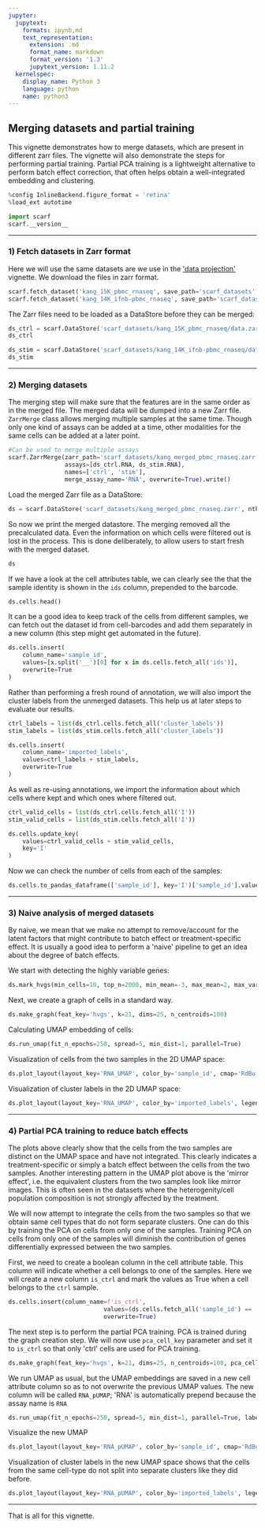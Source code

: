 ```yaml
---
jupyter:
  jupytext:
    formats: ipynb,md
    text_representation:
      extension: .md
      format_name: markdown
      format_version: '1.3'
      jupytext_version: 1.11.2
  kernelspec:
    display_name: Python 3
    language: python
    name: python3
---
```


## Merging datasets and partial training

This vignette demonstrates how to merge datasets, which are present in different zarr files. The vignette will also demonstrate the steps for performing partial training. Partial PCA training is a lightweight alternative to perform batch effect correction, that often helps obtain a well-integrated embedding and clustering.

```python
%config InlineBackend.figure_format = 'retina'
%load_ext autotime

import scarf
scarf.__version__
```

---
### 1) Fetch datasets in Zarr format

Here we will use the same datasets are we use in the ['data projection'](https://scarf.readthedocs.io/en/latest/vignettes/data_projection.html) vignette. We download the files in zarr format.

```python
scarf.fetch_dataset('kang_15K_pbmc_rnaseq', save_path='scarf_datasets', as_zarr=True)
scarf.fetch_dataset('kang_14K_ifnb-pbmc_rnaseq', save_path='scarf_datasets', as_zarr=True)
```

The Zarr files need to be loaded as a DataStore before they can be merged:

```python
ds_ctrl = scarf.DataStore('scarf_datasets/kang_15K_pbmc_rnaseq/data.zarr', nthreads=4)
ds_ctrl
```

```python
ds_stim = scarf.DataStore('scarf_datasets/kang_14K_ifnb-pbmc_rnaseq/data.zarr', nthreads=4)
ds_stim
```

---
### 2) Merging datasets

The merging step will make sure that the features are in the same order as in the merged file. The merged data will be dumped into a new Zarr file. `ZarrMerge` class allows merging multiple samples at the same time. Though only one kind of assays can be added at a time, other modalities for the same cells can be added at a later point. 

```python
#Can be used to merge multiple assays
scarf.ZarrMerge(zarr_path='scarf_datasets/kang_merged_pbmc_rnaseq.zarr',  # Path where merged Zarr files will be saved
                assays=[ds_ctrl.RNA, ds_stim.RNA],                        # assays to be merged
                names=['ctrl', 'stim'],                                   # these names will be preprended to the cell ids with '__' delimiter
                merge_assay_name='RNA', overwrite=True).write()           # Name of the merged assay. `overwrite` will remove an existing Zarr file.
```

Load the merged Zarr file as a DataStore:

```python
ds = scarf.DataStore('scarf_datasets/kang_merged_pbmc_rnaseq.zarr', nthreads=4)
```

So now we print the merged datastore. The merging removed all the precalculated data. Even the information on which cells were filtered out is lost in the process. This is done deliberately, to allow users to start fresh with the merged dataset.

```python
ds
```

If we have a look at the cell attributes table, we can clearly see the that the sample identity is shown in the `ids` column, prepended to the barcode.

```python
ds.cells.head()
```

It can be a good idea to keep track of the cells from different samples, we can fetch out the dataset id from cell-barcodes and add them separately in a new column (this step might get automated in the future).

```python
ds.cells.insert(
    column_name='sample_id',
    values=[x.split('__')[0] for x in ds.cells.fetch_all('ids')],
    overwrite=True
)
```

Rather than performing a fresh round of annotation, we will also import the cluster labels from the unmerged datasets. This help us at later steps to evaluate our results.

```python
ctrl_labels = list(ds_ctrl.cells.fetch_all('cluster_labels'))
stim_labels = list(ds_stim.cells.fetch_all('cluster_labels'))

ds.cells.insert(
    column_name='imported_labels',
    values=ctrl_labels + stim_labels,
    overwrite=True
)
```

As well as re-using annotations, we import the information about which cells where kept and which ones where filtered out.

```python
ctrl_valid_cells = list(ds_ctrl.cells.fetch_all('I'))
stim_valid_cells = list(ds_stim.cells.fetch_all('I'))

ds.cells.update_key(
    values=ctrl_valid_cells + stim_valid_cells,
    key='I'
)
```

Now we can check the number of cells from each of the samples:

```python
ds.cells.to_pandas_dataframe(['sample_id'], key='I')['sample_id'].value_counts()
```

---
### 3) Naive analysis of merged datasets

By naive, we mean that we make no attempt to remove/account for the latent factors that might contribute to batch effect or treatment-specific effect.
It is usually a good idea to perform a 'naive' pipeline to get an idea about the degree of batch effects.


We start with detecting the highly variable genes:

```python
ds.mark_hvgs(min_cells=10, top_n=2000, min_mean=-3, max_mean=2, max_var=6)
```

Next, we create a graph of cells in a standard way.

```python
ds.make_graph(feat_key='hvgs', k=21, dims=25, n_centroids=100)
```

Calculating UMAP embedding of cells:

```python
ds.run_umap(fit_n_epochs=250, spread=5, min_dist=1, parallel=True)
```

Visualization of cells from the two samples in the 2D UMAP space:

```python
ds.plot_layout(layout_key='RNA_UMAP', color_by='sample_id', cmap='RdBu', legend_ondata=False)
```

Visualization of cluster labels in the 2D UMAP space:

```python
ds.plot_layout(layout_key='RNA_UMAP', color_by='imported_labels', legend_ondata=False)
```

---
### 4) Partial PCA training to reduce batch effects

The plots above clearly show that the cells from the two samples are distinct on the UMAP space and have not integrated. This clearly indicates a treatment-specific or simply a batch effect between the cells from the two samples. Another interesting pattern in the UMAP plot above is the 'mirror effect', i.e. the equivalent clusters from the two samples look like mirror images. This is often seen in the datasets where the heterogenity/cell population composition is not strongly affected by the treatment.

We will now attempt to integrate the cells from the two samples so that we obtain same cell types that do not form separate clusters. One can do this by training the PCA on cells from only one of the samples. Training PCA on cells from only one of the samples will diminish the contribution of genes differentially expressed between the two samples.


First, we need to create a boolean column in the cell attribute table. This column will indicate whether a cell belongs to one of the samples. Here we will create a new column `is_ctrl` and mark the values as True when a cell belongs to the `ctrl` sample.

```python
ds.cells.insert(column_name=f'is_ctrl',
                           values=(ds.cells.fetch_all('sample_id') == 'ctrl'),
                           overwrite=True)
```

The next step is to perform the partial PCA training. PCA is trained during the graph creation step. We will now use `pca_cell_key` parameter and set it to `is_ctrl` so that only 'ctrl' cells are used for PCA training.

```python
ds.make_graph(feat_key='hvgs', k=21, dims=25, n_centroids=100, pca_cell_key='is_ctrl')
```

We run UMAP as usual, but the UMAP embeddings are saved in a new cell attribute column so as to not overwrite the previous UMAP values. The new column will be called `RNA_pUMAP`; 'RNA' is automatically prepend because the assay name is `RNA`

```python
ds.run_umap(fit_n_epochs=250, spread=5, min_dist=1, parallel=True, label='pUMAP')
```

Visualize the new UMAP

```python
ds.plot_layout(layout_key='RNA_pUMAP', color_by='sample_id', cmap='RdBu', legend_ondata=False)
```

Visualization of cluster labels in the new UMAP space shows that the cells from the same cell-type do not split into separate clusters like they did before.

```python
ds.plot_layout(layout_key='RNA_pUMAP', color_by='imported_labels', legend_ondata=False)
```

---
That is all for this vignette.
